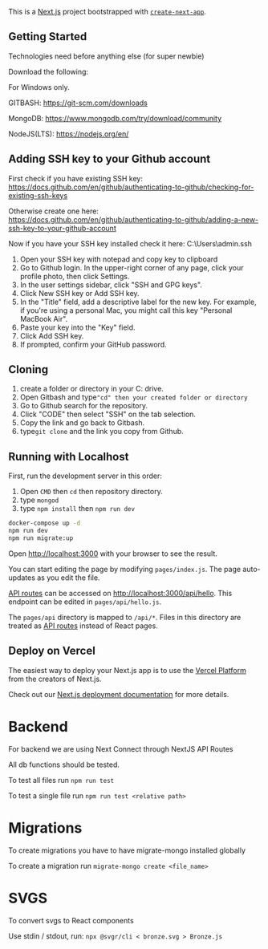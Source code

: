 This is a [Next.js](https://nextjs.org/) project bootstrapped with [`create-next-app`](https://github.com/vercel/next.js/tree/canary/packages/create-next-app).

## Getting Started

Technologies need before anything else (for super newbie)

Download the following:

For Windows only.

GITBASH: https://git-scm.com/downloads

MongoDB: https://www.mongodb.com/try/download/community

NodeJS(LTS): https://nodejs.org/en/

## Adding SSH key to your Github account

First check if you have existing SSH key: https://docs.github.com/en/github/authenticating-to-github/checking-for-existing-ssh-keys

Otherwise create one here: https://docs.github.com/en/github/authenticating-to-github/adding-a-new-ssh-key-to-your-github-account

Now if you have your SSH key installed check it here: C:\Users\admin\.ssh

1. Open your SSH key with notepad and copy key to clipboard
2. Go to Github login. In the upper-right corner of any page, click your profile photo, then click Settings.
3. In the user settings sidebar, click "SSH and GPG keys".
4. Click New SSH key or Add SSH key.
5. In the "Title" field, add a descriptive label for the new key. For example, if you're using a personal Mac, you might call this key "Personal MacBook Air".
6. Paste your key into the "Key" field.
7. Click Add SSH key.
8. If prompted, confirm your GitHub password.

## Cloning

1. create a folder or directory in your C: drive.
2. Open Gitbash and type`"cd" then your created folder or directory`
3. Go to Github search for the repository.
4. Click "CODE" then select "SSH" on the tab selection.
5. Copy the link and go back to Gitbash.
6. type`git clone` and the link you copy from Github.

## Running with Localhost

First, run the development server in this order:

1. Open `CMD` then `cd` then repository directory.
2. type `mongod`
3. type `npm install` then `npm run dev`

```bash
docker-compose up -d
npm run dev
npm run migrate:up
```

Open [http://localhost:3000](http://localhost:3000) with your browser to see the result.

You can start editing the page by modifying `pages/index.js`. The page auto-updates as you edit the file.

[API routes](https://nextjs.org/docs/api-routes/introduction) can be accessed on [http://localhost:3000/api/hello](http://localhost:3000/api/hello). This endpoint can be edited in `pages/api/hello.js`.

The `pages/api` directory is mapped to `/api/*`. Files in this directory are treated as [API routes](https://nextjs.org/docs/api-routes/introduction) instead of React pages.

## Deploy on Vercel

The easiest way to deploy your Next.js app is to use the [Vercel Platform](https://vercel.com/new?utm_medium=default-template&filter=next.js&utm_source=create-next-app&utm_campaign=create-next-app-readme) from the creators of Next.js.

Check out our [Next.js deployment documentation](https://nextjs.org/docs/deployment) for more details.

# Backend

For backend we are using Next Connect through NextJS API Routes

All db functions should be tested.

To test all files run `npm run test`

To test a single file run `npm run test <relative path>`

# Migrations

To create migrations you have to have migrate-mongo installed globally

To create a migration run `migrate-mongo create <file_name>`

# SVGS

To convert svgs to React components

Use stdin / stdout, run:
`npx @svgr/cli < bronze.svg > Bronze.js`
